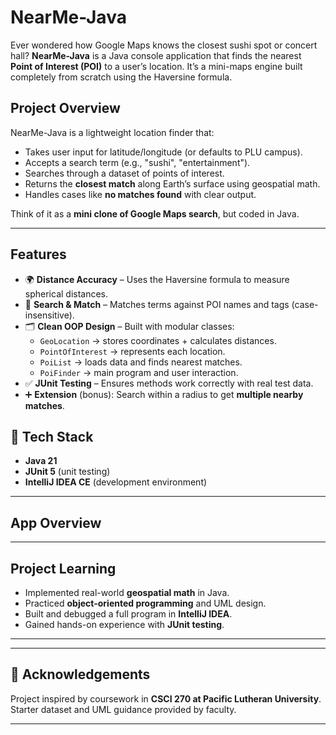 # NearMe-Java
Ever wondered how Google Maps knows the closest sushi spot or concert hall?   **NearMe-Java** is a Java console application that finds the nearest **Point of Interest (POI)** to a user’s location.   It’s a mini-maps engine built completely from scratch using the Haversine formula.

## Project Overview
NearMe-Java is a lightweight location finder that:
- Takes user input for latitude/longitude (or defaults to PLU campus).  
- Accepts a search term (e.g., "sushi", "entertainment").  
- Searches through a dataset of points of interest.  
- Returns the **closest match** along Earth’s surface using geospatial math.  
- Handles cases like **no matches found** with clear output.  

Think of it as a **mini clone of Google Maps search**, but coded in Java.

---

##  Features
- 🌍 **Distance Accuracy** – Uses the Haversine formula to measure spherical distances.  
- 🔎 **Search & Match** – Matches terms against POI names and tags (case-insensitive).  
- 🗂 **Clean OOP Design** – Built with modular classes:
  - `GeoLocation` → stores coordinates + calculates distances.  
  - `PointOfInterest` → represents each location.  
  - `PoiList` → loads data and finds nearest matches.  
  - `PoiFinder` → main program and user interaction.  
- ✅ **JUnit Testing** – Ensures methods work correctly with real test data.  
- ➕ **Extension** (bonus): Search within a radius to get **multiple nearby matches**.


## 🔧 Tech Stack
- **Java 21**  
- **JUnit 5** (unit testing)  
- **IntelliJ IDEA CE** (development environment)  

---

## App Overview



---

## Project Learning
- Implemented real-world **geospatial math** in Java.  
- Practiced **object-oriented programming** and UML design.  
- Built and debugged a full program in **IntelliJ IDEA**.  
- Gained hands-on experience with **JUnit testing**.  

---


---

## 📜 Acknowledgements
Project inspired by coursework in **CSCI 270 at Pacific Lutheran University**.  
Starter dataset and UML guidance provided by faculty.  

---
